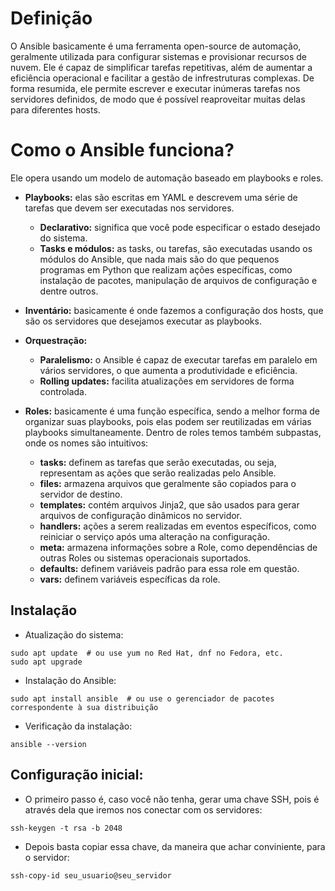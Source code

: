 # Definição
O Ansible basicamente é uma ferramenta open-source de automação, geralmente utilizada para configurar sistemas e provisionar recursos de nuvem. Ele é capaz de simplificar tarefas repetitivas, além de aumentar a eficiência operacional e facilitar a gestão de infrestruturas complexas. De forma resumida, ele permite escrever e executar inúmeras tarefas nos servidores definidos, de modo que é possível reaproveitar muitas delas para diferentes hosts.

# Como o Ansible funciona?
Ele opera usando um modelo de automação baseado em playbooks e roles.
* **Playbooks:** elas são escritas em YAML e descrevem uma série de tarefas que devem ser executadas nos servidores.
	*  **Declarativo:** significa que você pode especificar o estado desejado do sistema.
	*  **Tasks e módulos:** as tasks, ou tarefas, são executadas usando os módulos do Ansible, que nada mais são do que pequenos programas em Python que realizam ações específicas, como instalação de pacotes, manipulação de arquivos de configuração e dentre outros.

* **Inventário:** basicamente é onde fazemos a configuração dos hosts, que são os servidores que desejamos executar as playbooks.

* **Orquestração:**
	* **Paralelismo:** o Ansible é capaz de executar tarefas em paralelo em vários servidores, o que aumenta a produtividade e eficiência.
	* **Rolling updates:** facilita atualizações em servidores de forma controlada.

* **Roles:** basicamente é uma função específica, sendo a melhor forma de organizar suas playbooks, pois elas podem ser reutilizadas em várias playbooks simultaneamente. Dentro de roles temos também subpastas, onde os nomes são intuitivos:
	* **tasks:** definem as tarefas que serão executadas, ou seja, representam as ações que serão realizadas pelo Ansible.
	* **files:** armazena arquivos que geralmente são copiados para o servidor de destino.
	* **templates:** contém arquivos Jinja2, que são usados para gerar arquivos de configuração dinâmicos no servidor.
	* **handlers:** ações a serem realizadas em eventos específicos, como reiniciar o serviço após uma alteração na configuração.
	* **meta:** armazena informações sobre a Role, como dependências de outras Roles ou sistemas operacionais suportados.
	* **defaults:** definem variáveis padrão para essa role em questão.
	* **vars:** definem variáveis específicas da role.

## Instalação 
* Atualização do sistema:
```
sudo apt update  # ou use yum no Red Hat, dnf no Fedora, etc.
sudo apt upgrade
```
* Instalação do Ansible:
```
sudo apt install ansible  # ou use o gerenciador de pacotes correspondente à sua distribuição
```
* Verificação da instalação:
```
ansible --version
```

## Configuração inicial:
* O primeiro passo é, caso você não tenha, gerar uma chave SSH, pois é através dela que iremos nos conectar com os servidores:
```
ssh-keygen -t rsa -b 2048
```
* Depois basta copiar essa chave, da maneira que achar conviniente, para o servidor:
```
ssh-copy-id seu_usuario@seu_servidor
```




